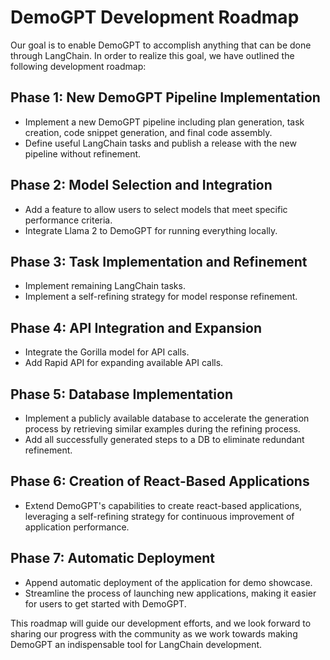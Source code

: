 # DemoGPT Development Roadmap

Our goal is to enable DemoGPT to accomplish anything that can be done through LangChain. In order to realize this goal, we have outlined the following development roadmap:

## Phase 1: New DemoGPT Pipeline Implementation

- Implement a new DemoGPT pipeline including plan generation, task creation, code snippet generation, and final code assembly.
- Define useful LangChain tasks and publish a release with the new pipeline without refinement.

## Phase 2: Model Selection and Integration

- Add a feature to allow users to select models that meet specific performance criteria.
- Integrate Llama 2 to DemoGPT for running everything locally.

## Phase 3: Task Implementation and Refinement

- Implement remaining LangChain tasks.
- Implement a self-refining strategy for model response refinement.

## Phase 4: API Integration and Expansion

- Integrate the Gorilla model for API calls.
- Add Rapid API for expanding available API calls.

## Phase 5: Database Implementation

- Implement a publicly available database to accelerate the generation process by retrieving similar examples during the refining process.
- Add all successfully generated steps to a DB to eliminate redundant refinement.

## Phase 6: Creation of React-Based Applications

- Extend DemoGPT's capabilities to create react-based applications, leveraging a self-refining strategy for continuous improvement of application performance.

## Phase 7: Automatic Deployment

- Append automatic deployment of the application for demo showcase.
- Streamline the process of launching new applications, making it easier for users to get started with DemoGPT.

This roadmap will guide our development efforts, and we look forward to sharing our progress with the community as we work towards making DemoGPT an indispensable tool for LangChain development.
